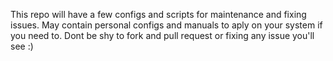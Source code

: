 This repo will have a few configs and scripts for maintenance and fixing issues. May contain personal configs and manuals to aply on your system if you need to. Dont be shy to fork and pull request or fixing any issue you'll see :)

